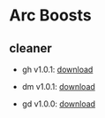 # Arc Boosts

## cleaner

- gh v1.0.1: [download](https://arc.net/boost/1FF7C2DF-3C87-4252-8749-CD2235D920FF)

- dm v1.0.1: [download](https://arc.net/boost/1FF7C2DF-3C87-4252-8749-CD2235D920FF)

- gd v1.0.0: [download](https://arc.net/boost/1FF7C2DF-3C87-4252-8749-CD2235D920FF)


